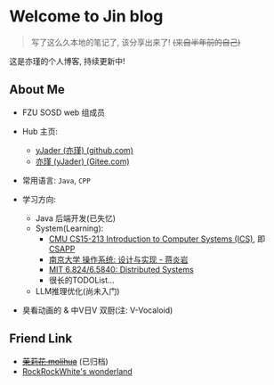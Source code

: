 # Welcome to Jin blog

> 写了这么久本地的笔记了, 该分享出来了! ~~(来自半年前的自己)~~

这是亦瑾的个人博客, 持续更新中!

## About Me

- FZU SOSD web 组成员
- Hub 主页:

  - [yJader (亦瑾) (github.com)](https://github.com/yJader)
  - [亦瑾 (yJader) (Gitee.com)](https://gitee.com/yJader)

- 常用语言: `Java`, `CPP`
- 学习方向:
  - Java 后端开发(已失忆)
  - System(Learning):
    - [CMU CS15-213 Introduction to Computer Systems (ICS)](https://www.cs.cmu.edu/~213/), 即[CSAPP](https://csapp.cs.cmu.edu/)
    - [南京大学 操作系统: 设计与实现 - 蒋炎岩](https://jyywiki.cn/OS/2024/)
    - [MIT 6.824/6.5840: Distributed Systems](https://pdos.csail.mit.edu/6.824/index.html)
    - 很长的TODOList...
  - LLM推理优化(尚未入门)

- 臭看动画的 & 中V日V 双厨(注: V-Vocaloid)

## Friend Link

- ~~[茉莉花 molihua](https://molihua.wiki/)~~ (已归档)
- [RockRockWhite's wonderland](https://www.rockrockwhite.cn/categories/distributed%20system)
